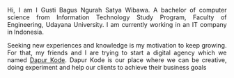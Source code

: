 <p style="text-align: justify;">Hi, I am I Gusti Bagus Ngurah Satya Wibawa. A bachelor of computer science from Information Technology Study Program, Faculty of Engineering, Udayana University. I am currently working in an IT company in Indonesia.</p>
<p style="text-align: justify;">Seeking new experiences and knowledge is my motivation to keep growing. For that, my friends and I are trying to start a digital agency which we named <a href="https://github.com/dapurkode-com">Dapur Kode</a>. Dapur Kode is our place where we can be creative, doing experiment and help our clients to achieve their business goals</p>
